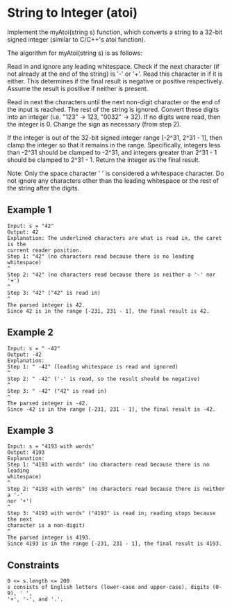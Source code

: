 # String to Integer (atoi)

Implement the myAtoi(string s) function, which converts a string to a 32-bit
signed integer (similar to C/C++'s atoi function).

The algorithm for myAtoi(string s) is as follows:

Read in and ignore any leading whitespace.
Check if the next character (if not already at the end of the string) is '-' or
'+'. Read this character in if it is either. This determines if the final
result is negative or positive respectively. Assume the result is positive if
neither is present.

Read in next the characters until the next non-digit character or the end of
the input is reached. The rest of the string is ignored.
Convert these digits into an integer (i.e. "123" -> 123, "0032" -> 32). If no
digits were read, then the integer is 0. Change the sign as necessary (from
step 2).

If the integer is out of the 32-bit signed integer range [-2^31, 2^31 - 1], then
clamp the integer so that it remains in the range. Specifically, integers less
than -2^31 should be clamped to -2^31, and integers greater than 2^31 - 1 should
be clamped to 2^31 - 1.
Return the integer as the final result.

Note: Only the space character ' ' is considered a whitespace character.
Do not ignore any characters other than the leading whitespace or the rest of
the string after the digits.

## Example 1

```text
Input: s = "42"
Output: 42
Explanation: The underlined characters are what is read in, the caret is the
current reader position.
Step 1: "42" (no characters read because there is no leading whitespace)
^
Step 2: "42" (no characters read because there is neither a '-' nor '+')
^
Step 3: "42" ("42" is read in)
^
The parsed integer is 42.
Since 42 is in the range [-231, 231 - 1], the final result is 42.
```

## Example 2

```text
Input: s = " -42"
Output: -42
Explanation:
Step 1: " -42" (leading whitespace is read and ignored)
^
Step 2: " -42" ('-' is read, so the result should be negative)
^
Step 3: " -42" ("42" is read in)
^
The parsed integer is -42.
Since -42 is in the range [-231, 231 - 1], the final result is -42.
```

## Example 3

```text
Input: s = "4193 with words"
Output: 4193
Explanation:
Step 1: "4193 with words" (no characters read because there is no leading
whitespace)
^
Step 2: "4193 with words" (no characters read because there is neither a '-'
nor '+')
^
Step 3: "4193 with words" ("4193" is read in; reading stops because the next
character is a non-digit)
^
The parsed integer is 4193.
Since 4193 is in the range [-231, 231 - 1], the final result is 4193.
```

## Constraints

```text
0 <= s.length <= 200
s consists of English letters (lower-case and upper-case), digits (0-9), ' ',
'+', '-', and '.'.
```
